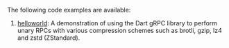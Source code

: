 The following code examples are available:

1. [helloworld](https://github.com/instantiations/es_compression_grpc/tree/master/example/helloworld):
   A demonstration of using the Dart gRPC library to perform unary RPCs with various compression schemes such as brotli,
   gzip, lz4 and zstd (ZStandard).